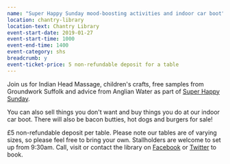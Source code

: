 ```yaml
---
name: "Super Happy Sunday mood-boosting activities and indoor car boot"
location: chantry-library
location-text: Chantry Library
event-start-date: 2019-01-27
event-start-time: 1000
event-end-time: 1400
event-category: shs
breadcrumb: y
event-ticket-price: 5 non-refundable deposit for a table
---
```


Join us for Indian Head Massage, children's crafts, free samples from Groundwork Suffolk and advice from Anglian Water as part of [Super Happy Sunday](/news/super-happy-sunday/).

You can also sell things you don't want and buy things you do at our indoor car boot. There will also be bacon butties, hot dogs and burgers for sale!

£5 non-refundable deposit per table. Please note our tables are of varying sizes, so please feel free to bring your own. Stallholders are welcome to set up from 9:30am. Call, visit or contact the library on [Facebook](https://www.facebook.com/ChantryLibrary/?ref=br_rs) or [Twitter](https://twitter.com/Chantry_Library) to book.
